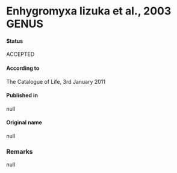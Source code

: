 Enhygromyxa Iizuka et al., 2003 GENUS
=======

#### Status
ACCEPTED

#### According to
The Catalogue of Life, 3rd January 2011

#### Published in
null

#### Original name
null

### Remarks
null